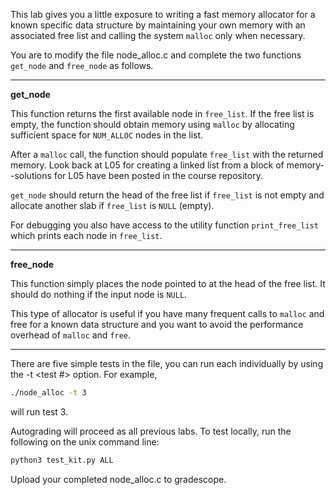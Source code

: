 This lab gives you a little exposure to writing a fast memory allocator for a known specific data structure
by maintaining your own memory with an associated free list and calling the system `malloc` only when necessary.

You are to modify the file node_alloc.c and complete the two functions `get_node` and `free_node` as follows.

---

**get_node**

This function returns the first available node in `free_list`. If the free list
is empty, the function should obtain memory using `malloc` by allocating sufficient space for `NUM_ALLOC` nodes in the list. 

After a `malloc` call, the function should populate `free_list` with the returned memory. Look back at L05 for creating a linked list from a block of memory--solutions for L05 have been posted in the course repository.  

`get_node` should return the head of the free list if `free_list` is not empty
and allocate another slab if `free_list` is `NULL` (empty).

For debugging you also have access to the utility function `print_free_list`
which prints each node in `free_list`.

---

**free_node**

This function simply places the node pointed to at the head of the free list.
It should do nothing if the input node is `NULL`.

This type of allocator is useful if you have many frequent calls to `malloc` and free for a known data structure
and you want to avoid the performance overhead of `malloc` and `free`.

---

There are five simple tests in the file, you can run each individually by using the -t <test #> option. For example,
```bash
./node_alloc -t 3 
```
will run test 3. 

Autograding will proceed as all previous labs.
To test locally,
run the following on the unix command line:
```bash
python3 test_kit.py ALL
```

Upload your completed node_alloc.c to gradescope.
